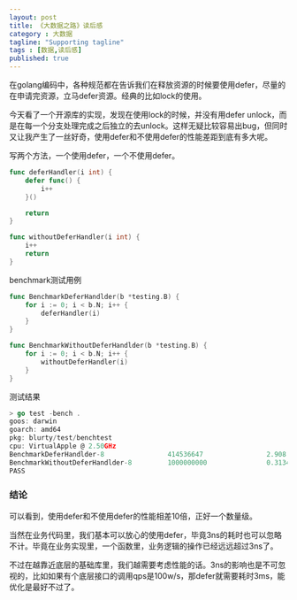 ```yaml
---
layout: post
title: 《大数据之路》读后感
category : 大数据
tagline: "Supporting tagline"
tags : [数据,读后感]
published: true
---
```


在golang编码中，各种规范都在告诉我们在释放资源的时候要使用defer，尽量的在申请完资源，立马defer资源。经典的比如lock的使用。

今天看了一个开源库的实现，发现在使用lock的时候，并没有用defer unlock，而是在每一个分支处理完成之后独立的去unlock。这样无疑比较容易出bug，但同时又让我产生了一丝好奇，使用defer和不使用defer的性能差距到底有多大呢。



写两个方法，一个使用defer，一个不使用defer。

```go
func deferHandler(i int) {
	defer func() {
		i++
	}()

	return
}

func withoutDeferHandler(i int) {
	i++
	return
}
```

benchmark测试用例

```go
func BenchmarkDeferHandlder(b *testing.B) {
	for i := 0; i < b.N; i++ {
		deferHandler(i)
	}
}

func BenchmarkWithoutDeferHandlder(b *testing.B) {
	for i := 0; i < b.N; i++ {
		withoutDeferHandler(i)
	}
}
```

测试结果

```go
> go test -bench .
goos: darwin
goarch: amd64
pkg: blurty/test/benchtest
cpu: VirtualApple @ 2.50GHz
BenchmarkDeferHandlder-8                414536647                2.908 ns/op
BenchmarkWithoutDeferHandlder-8         1000000000               0.3134 ns/op
PASS
```



### 结论

可以看到，使用defer和不使用defer的性能相差10倍，正好一个数量级。

当然在业务代码里，我们基本可以放心的使用defer，毕竟3ns的耗时也可以忽略不计。毕竟在业务实现里，一个函数里，业务逻辑的操作已经远远超过3ns了。

不过在越靠近底层的基础库里，我们越需要考虑性能的话。3ns的影响也是不可忽视的，比如如果有个底层接口的调用qps是100w/s，那defer就需要耗时3ms，能优化是最好不过了。